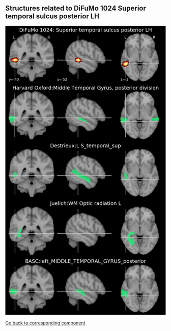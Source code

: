 


## Structures related to DiFuMo 1024 Superior temporal sulcus posterior LH

![490](490.jpg "Structures related to DiFuMo 1024 Superior temporal sulcus posterior LH")

[Go back to corresponding component](https://parietal-inria.github.io/DiFuMo/1024/html/490.html)